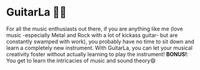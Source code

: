 # GuitarLa 🎸🎼

For all the music enthusiasts out there, if you are anything like me (love music -especially Metal and Rock with a lot of kickass guitar- but are constantly swamped with work), you probably
have no time to sit down and learn a completely new instrument. 
With GuitarLa, you can let your musical creativity foster without actually learning to play the instrument!
**BONUS!**: You get to learn the intricacies of music and sound theory😄



